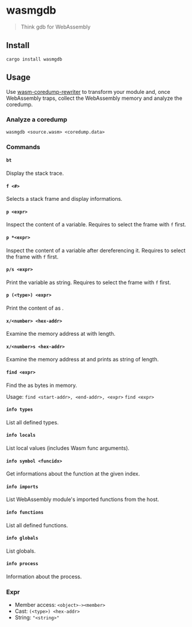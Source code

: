 # wasmgdb

> Think gdb for WebAssembly

## Install

```
cargo install wasmgdb
```

## Usage

Use [wasm-coredump-rewriter] to transform your module and, once WebAssembly
traps, collect the WebAssembly memory and analyze the coredump.

### Analyze a coredump

```
wasmgdb <source.wasm> <coredump.data>
```

### Commands

#### `bt`

Display the stack trace.

#### `f <#>`

Selects a stack frame and display informations.

#### `p <expr>`

Inspect the content of a variable.
Requires to select the frame with `f` first.

#### `p *<expr>`

Inspect the content of a variable after dereferencing it.
Requires to select the frame with `f` first.

#### `p/s <expr>`

Print the variable as string.
Requires to select the frame with `f` first.

#### `p (<type>) <expr>`

Print the content of <expr> as <type>.

#### `x/<number> <hex-addr>`

Examine the memory address at <hex-addr> with <number> length.

#### `x/<number>s <hex-addr>`

Examine the memory address at <hex-addr> and prints as string of <number> length.

#### `find <expr>`

Find the <expr> as bytes in memory.

Usage:
`find <start-addr>, <end-addr>, <expr>`
`find <expr>`

#### `info types`

List all defined types.

#### `info locals`

List local values (includes Wasm func arguments).

#### `info symbol <funcidx>`

Get informations about the function at the given index.

#### `info imports`

List WebAssembly module's imported functions from the host.

#### `info functions`

List all defined functions.

#### `info globals`

List globals.

#### `info process`

Information about the process.

### Expr

- Member access: `<object>-><member>`
- Cast: `(<type>) <hex-addr>`
- String: `"<string>"`

[wasm-coredump-rewriter]: https://github.com/xtuc/wasm-coredump/tree/main/bin/rewriter
